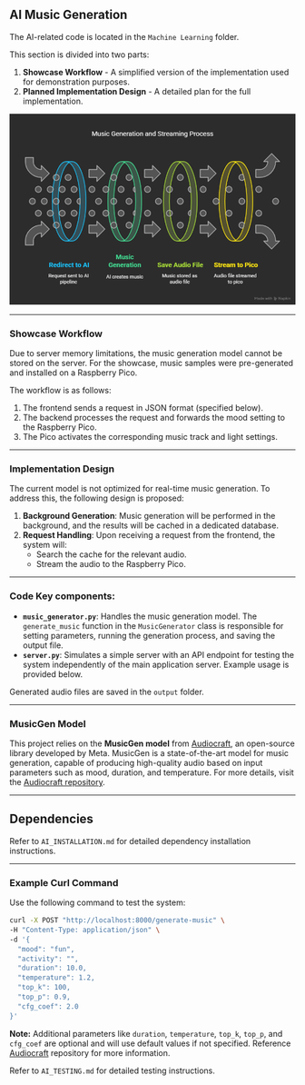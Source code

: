 ## AI Music Generation

The AI-related code is located in the `Machine Learning` folder.

This section is divided into two parts: 
1. **Showcase Workflow** - A simplified version of the implementation used for demonstration purposes.
2. **Planned Implementation Design** - A detailed plan for the full implementation.

![Architecture Diagram](assets/ai_workflow.png)

---

### Showcase Workflow

Due to server memory limitations, the music generation model cannot be stored on the server. For the showcase, music samples were pre-generated and installed on a Raspberry Pico. 

The workflow is as follows:
1. The frontend sends a request in JSON format (specified below).
2. The backend processes the request and forwards the mood setting to the Raspberry Pico.
3. The Pico activates the corresponding music track and light settings.

---

### Implementation Design

The current model is not optimized for real-time music generation. To address this, the following design is proposed:
1. **Background Generation**: Music generation will be performed in the background, and the results will be cached in a dedicated database.
2. **Request Handling**: Upon receiving a request from the frontend, the system will:
   - Search the cache for the relevant audio.
   - Stream the audio to the Raspberry Pico.

---

### Code Key components:
- **`music_generator.py`**: Handles the music generation model. The `generate_music` function in the `MusicGenerator` class is responsible for setting parameters, running the generation process, and saving the output file.
- **`server.py`**: Simulates a simple server with an API endpoint for testing the system independently of the main application server. Example usage is provided below.

Generated audio files are saved in the `output` folder.


---

### MusicGen Model

This project relies on the **MusicGen model** from [Audiocraft](https://github.com/facebookresearch/audiocraft), an open-source library developed by Meta. MusicGen is a state-of-the-art model for music generation, capable of producing high-quality audio based on input parameters such as mood, duration, and temperature. For more details, visit the [Audiocraft repository](https://github.com/facebookresearch/audiocraft).

---

## Dependencies

Refer to `AI_INSTALLATION.md` for detailed dependency installation instructions.

---

### Example Curl Command

Use the following command to test the system:

```bash
curl -X POST "http://localhost:8000/generate-music" \
-H "Content-Type: application/json" \
-d '{
  "mood": "fun",
  "activity": "",
  "duration": 10.0,
  "temperature": 1.2,
  "top_k": 100,
  "top_p": 0.9,
  "cfg_coef": 2.0
}'
```

**Note:** Additional parameters like `duration`, `temperature`, `top_k`, `top_p`, and `cfg_coef` are optional and will use default values if not specified. Reference [Audiocraft](https://github.com/facebookresearch/audiocraft) repository for more information.

Refer to `AI_TESTING.md` for detailed testing instructions.